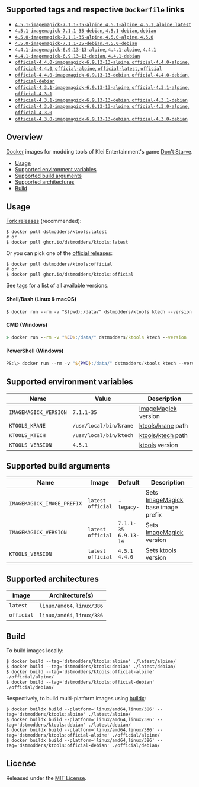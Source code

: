 ## Supported tags and respective `Dockerfile` links

- [`4.5.1-imagemagick-7.1.1-35-alpine`, `4.5.1-alpine`, `4.5.1`, `alpine`, `latest`](https://github.com/dstmodders/docker-ktools/blob/ec89e06cf120d205f6c351443a21587eb1f44054/latest/alpine/Dockerfile)
- [`4.5.1-imagemagick-7.1.1-35-debian`, `4.5.1-debian`, `debian`](https://github.com/dstmodders/docker-ktools/blob/ec89e06cf120d205f6c351443a21587eb1f44054/latest/debian/Dockerfile)
- [`4.5.0-imagemagick-7.1.1-35-alpine`, `4.5.0-alpine`, `4.5.0`](https://github.com/dstmodders/docker-ktools/blob/ec89e06cf120d205f6c351443a21587eb1f44054/latest/alpine/Dockerfile)
- [`4.5.0-imagemagick-7.1.1-35-debian`, `4.5.0-debian`](https://github.com/dstmodders/docker-ktools/blob/ec89e06cf120d205f6c351443a21587eb1f44054/latest/debian/Dockerfile)
- [`4.4.1-imagemagick-6.9.13-13-alpine`, `4.4.1-alpine`, `4.4.1`](https://github.com/dstmodders/docker-ktools/blob/ec89e06cf120d205f6c351443a21587eb1f44054/latest/alpine/Dockerfile)
- [`4.4.1-imagemagick-6.9.13-13-debian`, `4.4.1-debian`](https://github.com/dstmodders/docker-ktools/blob/ec89e06cf120d205f6c351443a21587eb1f44054/latest/debian/Dockerfile)
- [`official-4.4.0-imagemagick-6.9.13-13-alpine`, `official-4.4.0-alpine`, `official-4.4.0`, `official-alpine`, `official-latest`, `official`](https://github.com/dstmodders/docker-ktools/blob/ec89e06cf120d205f6c351443a21587eb1f44054/official/alpine/Dockerfile)
- [`official-4.4.0-imagemagick-6.9.13-13-debian`, `official-4.4.0-debian`, `official-debian`](https://github.com/dstmodders/docker-ktools/blob/ec89e06cf120d205f6c351443a21587eb1f44054/official/debian/Dockerfile)
- [`official-4.3.1-imagemagick-6.9.13-13-alpine`, `official-4.3.1-alpine`, `official-4.3.1`](https://github.com/dstmodders/docker-ktools/blob/ec89e06cf120d205f6c351443a21587eb1f44054/official/alpine/Dockerfile)
- [`official-4.3.1-imagemagick-6.9.13-13-debian`, `official-4.3.1-debian`](https://github.com/dstmodders/docker-ktools/blob/ec89e06cf120d205f6c351443a21587eb1f44054/official/debian/Dockerfile)
- [`official-4.3.0-imagemagick-6.9.13-13-alpine`, `official-4.3.0-alpine`, `official-4.3.0`](https://github.com/dstmodders/docker-ktools/blob/ec89e06cf120d205f6c351443a21587eb1f44054/official/alpine/Dockerfile)
- [`official-4.3.0-imagemagick-6.9.13-13-debian`, `official-4.3.0-debian`](https://github.com/dstmodders/docker-ktools/blob/ec89e06cf120d205f6c351443a21587eb1f44054/official/debian/Dockerfile)

## Overview

[Docker] images for modding tools of Klei Entertainment's game [Don't Starve].

- [Usage](https://github.com/dstmodders/docker-ktools/blob/main/README.md#usage)
- [Supported environment variables](https://github.com/dstmodders/docker-ktools/blob/main/README.md#supported-environment-variables)
- [Supported build arguments](https://github.com/dstmodders/docker-ktools/blob/main/README.md#supported-build-arguments)
- [Supported architectures](https://github.com/dstmodders/docker-ktools/blob/main/README.md#supported-architectures)
- [Build](https://github.com/dstmodders/docker-ktools/blob/main/README.md#build)

## Usage

[Fork releases] (recommended):

```shell
$ docker pull dstmodders/ktools:latest
# or
$ docker pull ghcr.io/dstmodders/ktools:latest
```

Or you can pick one of the [official releases]:

```shell
$ docker pull dstmodders/ktools:official
# or
$ docker pull ghcr.io/dstmodders/ktools:official
```

See [tags] for a list of all available versions.

#### Shell/Bash (Linux & macOS)

```shell
$ docker run --rm -v "$(pwd):/data/" dstmodders/ktools ktech --version
```

#### CMD (Windows)

```cmd
> docker run --rm -v "%CD%:/data/" dstmodders/ktools ktech --version
```

#### PowerShell (Windows)

```powershell
PS:\> docker run --rm -v "${PWD}:/data/" dstmodders/ktools ktech --version
```

## Supported environment variables

| Name                  | Value                  | Description           |
| --------------------- | ---------------------- | --------------------- |
| `IMAGEMAGICK_VERSION` | `7.1.1-35`             | [ImageMagick] version |
| `KTOOLS_KRANE`        | `/usr/local/bin/krane` | [ktools/krane] path   |
| `KTOOLS_KTECH`        | `/usr/local/bin/ktech` | [ktools/ktech] path   |
| `KTOOLS_VERSION`      | `4.5.1`                | [ktools] version      |

## Supported build arguments

| Name                       | Image                    | Default                     | Description                          |
| -------------------------- | ------------------------ | --------------------------- | ------------------------------------ |
| `IMAGEMAGICK_IMAGE_PREFIX` | `latest`<br />`official` | -<br />`legacy-`            | Sets [ImageMagick] base image prefix |
| `IMAGEMAGICK_VERSION`      | `latest`<br />`official` | `7.1.1-35`<br />`6.9.13-14` | Sets [ImageMagick] version           |
| `KTOOLS_VERSION`           | `latest`<br />`official` | `4.5.1`<br />`4.4.0`        | Sets [ktools] version                |

## Supported architectures

| Image      | Architecture(s)            |
| ---------- | -------------------------- |
| `latest`   | `linux/amd64`, `linux/386` |
| `official` | `linux/amd64`, `linux/386` |

## Build

To build images locally:

```shell
$ docker build --tag='dstmodders/ktools:alpine' ./latest/alpine/
$ docker build --tag='dstmodders/ktools:debian' ./latest/debian/
$ docker build --tag='dstmodders/ktools:official-alpine' ./official/alpine/
$ docker build --tag='dstmodders/ktools:official-debian' ./official/debian/
```

Respectively, to build multi-platform images using [buildx]:

```shell
$ docker buildx build --platform='linux/amd64,linux/386' --tag='dstmodders/ktools:alpine' ./latest/alpine/
$ docker buildx build --platform='linux/amd64,linux/386' --tag='dstmodders/ktools:debian' ./latest/debian/
$ docker buildx build --platform='linux/amd64,linux/386' --tag='dstmodders/ktools:official-alpine' ./official/alpine/
$ docker buildx build --platform='linux/amd64,linux/386' --tag='dstmodders/ktools:official-debian' ./official/debian/
```

## License

Released under the [MIT License](https://opensource.org/licenses/MIT).

[buildx]: https://github.com/docker/buildx
[docker]: https://www.docker.com/
[don't starve]: https://www.klei.com/games/dont-starve
[fork releases]: https://github.com/dstmodders/ktools/releases
[imagemagick]: https://imagemagick.org/index.php
[ktools/krane]: https://github.com/dstmodders/ktools?tab=readme-ov-file#krane
[ktools/ktech]: https://github.com/dstmodders/ktools?tab=readme-ov-file#ktech
[ktools]: https://github.com/dstmodders/ktools
[official releases]: https://github.com/nsimplex/ktools/releases
[tags]: https://hub.docker.com/r/dstmodders/ktools/tags
